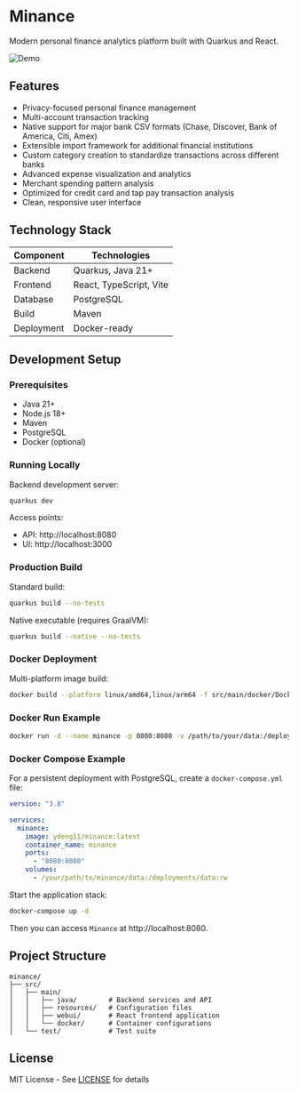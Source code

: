 # Minance

Modern personal finance analytics platform built with Quarkus and React.

![Demo](https://github.com/user-attachments/assets/bfd0d669-e2b8-484e-a9c7-5f1301d9481b)

## Features

- Privacy-focused personal finance management
- Multi-account transaction tracking
- Native support for major bank CSV formats (Chase, Discover, Bank of America, Citi, Amex)
- Extensible import framework for additional financial institutions
- Custom category creation to standardize transactions across different banks
- Advanced expense visualization and analytics
- Merchant spending pattern analysis
- Optimized for credit card and tap pay transaction analysis
- Clean, responsive user interface

## Technology Stack

| Component | Technologies |
|-----------|-------------|
| Backend   | Quarkus, Java 21+ |
| Frontend  | React, TypeScript, Vite |
| Database  | PostgreSQL |
| Build     | Maven |
| Deployment| Docker-ready |

## Development Setup

### Prerequisites

- Java 21+
- Node.js 18+
- Maven
- PostgreSQL
- Docker (optional)

### Running Locally

Backend development server:
```bash
quarkus dev
```

Access points:
- API: http://localhost:8080
- UI: http://localhost:3000

### Production Build

Standard build:
```bash
quarkus build --no-tests
```

Native executable (requires GraalVM):
```bash
quarkus build --native --no-tests
```

### Docker Deployment

Multi-platform image build:
```bash
docker build --platform linux/amd64,linux/arm64 -f src/main/docker/Dockerfile.jvm -t minance:latest .
```

### Docker Run Example
```bash
docker run -d --name minance -p 8080:8080 -v /path/to/your/data:/deployments/data:rw ydeng11/minance:latest
```

### Docker Compose Example

For a persistent deployment with PostgreSQL, create a `docker-compose.yml` file:

```yaml
version: "3.8"

services:
  minance:
    image: ydeng11/minance:latest
    container_name: minance
    ports:
      - "8080:8080"
    volumes:
      - /your/path/to/minance/data:/deployments/data:rw
```

Start the application stack:

```bash
docker-compose up -d
```

Then you can access `Minance` at http://localhost:8080.

## Project Structure

```
minance/
├── src/
│   ├── main/
│   │   ├── java/        # Backend services and API
│   │   ├── resources/   # Configuration files
│   │   ├── webui/       # React frontend application
│   │   └── docker/      # Container configurations
│   └── test/            # Test suite
```

## License

MIT License - See [LICENSE](LICENSE) for details
